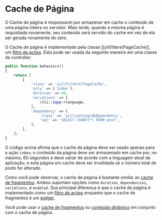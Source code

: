 Cache de Página
============

O Cache de página é responsável por armazenar em cache o conteúdo de uma página inteira no servidor. Mais tarde, 
quando a mesma página é requisitada novamente, seu conteúdo será servido do cache em vez de ela ser gerada novamente
do zero.

O Cache de página é implementado pela classe [[yii\filters\PageCache]], um [filtro de ações](structure-filters.md).
Esta pode ser usada da seguinte maneira em uma classe de controller:

```php
public function behaviors()
{
    return [
        [
            'class' => 'yii\filters\PageCache',
            'only' => ['index'],
            'duration' => 60,
            'variations' => [
                \Yii::$app->language,
            ],
            'dependency' => [
                'class' => 'yii\caching\DbDependency',
                'sql' => 'SELECT COUNT(*) FROM post',
            ],
        ],
    ];
}
```

O código acima afirma que o cache da página deve ser usado apenas para a ação `index`; o conteúdo da página deve 
ser armazenado em cache por, no máximo, 60 segundos e deve variar de acordo com a linguagem atual da aplicação;
e esta página em cache deve ser invalidada se o número total de *posts* for alterado.

Como você pode observar, o cache de página é bastante similar ao [cache de fragmentos](caching-fragment.md). Ambos suportam opções como `duration`, `dependencies`, `variations`, e `enabled`. Sua principal diferença é que o cache de página é implementado como um [filtro de ações](structure-filters.md) enquanto que o cache de fragmentos é um [widget](structure-widgets.md).

Você pode usar o [cache de fragmentos](caching-fragment.md) ou [conteúdo dinâmico](caching-fragment.md#dynamic-content)
em conjunto com o cache de página.

